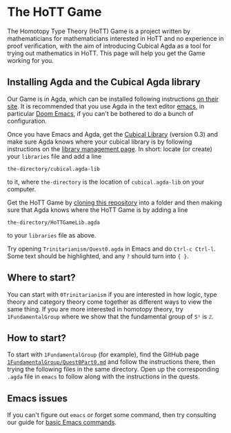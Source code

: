 The HoTT Game
=============

The Homotopy Type Theory (HoTT) Game is a project written by mathematicians 
for mathematicians interested in HoTT and no experience in proof verification,
with the aim of introducing Cubical Agda as a tool for
trying out mathematics in HoTT.
This page will help you get the Game working for you.

## Installing Agda and the Cubical Agda library

Our Game is in Agda, which can be installed following instructions 
[on their site](
https://agda.readthedocs.io/en/latest/getting-started/installation.html).
It is recommended that you use Agda in the text editor 
[emacs](
https://www.gnu.org/software/emacs/tour/index.html),
in particular 
[Doom Emacs](https://github.com/hlissner/doom-emacs),
if you can't be bothered to do a bunch of configuration.

Once you have Emacs and Agda, get the [Cubical Library](
https://github.com/agda/cubical) (version 0.3)
and make sure Agda knows where your cubical library is 
by following instructions on the [library management page](
https://agda.readthedocs.io/en/latest/tools/package-system.html?highlight=library%20management).
In short: locate (or create) your `libraries` file and add a line 
```
the-directory/cubical.agda-lib
```
to it, where `the-directory` is the location of `cubical.agda-lib` on your computer.

Get the HoTT Game by [cloning this repository](
https://git-scm.com/book/en/v2/Git-Basics-Getting-a-Git-Repository)
into a folder and then making sure that Agda knows where the HoTT Game is
by adding a line 
```
the-directory/HoTTGameLib.agda
```
to your `libraries` file as above.

Try opening `Trinitarianism/Quest0.agda` in Emacs
and do `Ctrl-c Ctrl-l`.
Some text should be highlighted, and any `?` should turn into `{ }`.

## Where to start?

You can start with `0Trinitarianism` if you are interested in
how logic, type theory and category theory come together 
as different ways to view the same thing.
If you are more interested in homotopy theory,
try `1FundamentalGroup` where we show that the 
fundamental group of `S¹` is `ℤ`.

## How to start?

To start with `1FundamentalGroup` (for example),
find the GitHub page [`1FundamentalGroup/Quest0Part0.md`](
https://github.com/thehottgame/TheHoTTGame/blob/main/1FundamentalGroup/Quest0Part0.md
)
and follow the instructions there,
then trying the following files in the same directory.
Open up the corresponding `.agda` file in `emacs` to 
follow along with the instructions in the quests.

## Emacs issues

If you can't figure out `emacs` or forget some command, then 
try consulting our guide for [basic Emacs commands](
https://github.com/thehottgame/TheHoTTGame/blob/main/EmacsCommands.md
).
